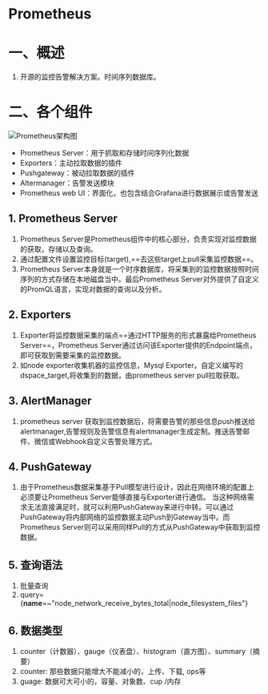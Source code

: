 # Prometheus

# 一、概述
1. 开源的监控告警解决方案。时间序列数据库。

# 二、各个组件
![Prometheus架构图](https://note.youdao.com/yws/res/24522/7FD57747F3CB445FA09F3B0D02F438A5)
- Prometheus Server：用于抓取和存储时间序列化数据
- Exporters：主动拉取数据的插件
- Pushgateway：被动拉取数据的插件
- Altermanager：告警发送模块
- Prometheus web UI：界面化，也包含结合Grafana进行数据展示或告警发送

## 1. Prometheus Server
1. Prometheus Server是Prometheus组件中的核心部分，负责实现对监控数据的获取，存储以及查询。
2. 通过配置文件设置监控目标(target),==去这些target上pull采集监控数据==。
3. Prometheus Server本身就是一个时序数据库，将采集到的监控数据按照时间序列的方式存储在本地磁盘当中。最后Prometheus Server对外提供了自定义的PromQL语言，实现对数据的查询以及分析。

## 2. Exporters
1. Exporter将监控数据采集的端点==通过HTTP服务的形式暴露给Prometheus Server==，Prometheus Server通过访问该Exporter提供的Endpoint端点，即可获取到需要采集的监控数据。
2. 如node exporter收集机器的监控信息，Mysql Exporter。自定义编写的dspace_target,将收集到的数据，由prometheus server pull拉取获取。

## 3. AlertManager
1. prometheus server 获取到监控数据后，将需要告警的那些信息push推送给alertmanager,告警规则及告警信息有alertmanager生成定制。推送告警邮件、微信或Webhook自定义告警处理方式。

## 4. PushGateway
1. 由于Prometheus数据采集基于Pull模型进行设计，因此在网络环境的配置上必须要让Prometheus Server能够直接与Exporter进行通信。 当这种网络需求无法直接满足时，就可以利用PushGateway来进行中转。可以通过PushGateway将内部网络的监控数据主动Push到Gateway当中。而Prometheus Server则可以采用同样Pull的方式从PushGateway中获取到监控数据。

## 5. 查询语法
1. 批量查询
2. query={__name__=~"node_network_receive_bytes_total|node_filesystem_files"}

## 6. 数据类型
1. counter（计数器）、gauge（仪表盘）、histogram（直方图）、summary（摘要）
2. counter: 那些数据只能增大不能减小的，上传、下载, ops等
3. guage: 数据可大可小的，容量、对象数、cup /内存

